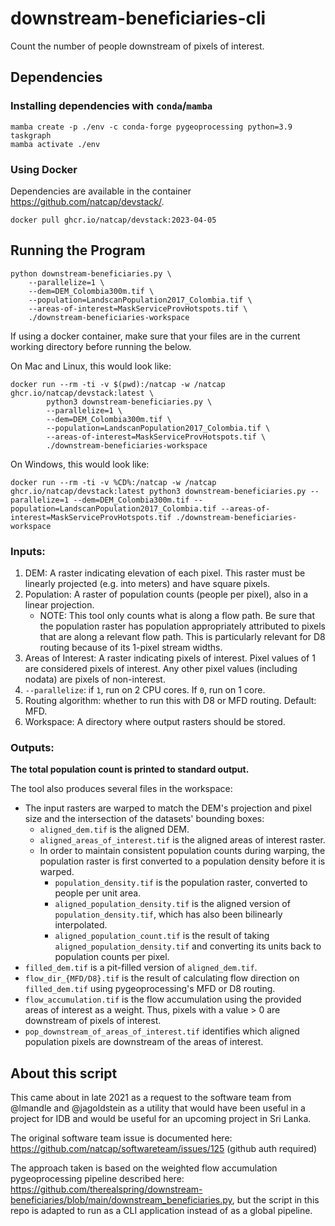 # downstream-beneficiaries-cli

Count the number of people downstream of pixels of interest.

## Dependencies

### Installing dependencies with `conda`/`mamba`

```
mamba create -p ./env -c conda-forge pygeoprocessing python=3.9 taskgraph
mamba activate ./env
```

### Using Docker

Dependencies are available in the container https://github.com/natcap/devstack/.

```
docker pull ghcr.io/natcap/devstack:2023-04-05
```


## Running the Program

```
python downstream-beneficiaries.py \
    --parallelize=1 \
    --dem=DEM_Colombia300m.tif \
    --population=LandscanPopulation2017_Colombia.tif \
    --areas-of-interest=MaskServiceProvHotspots.tif \
    ./downstream-beneficiaries-workspace
```

If using a docker container, make sure that your files are in the current
working directory before running the below.

On Mac and Linux, this would look like:
```
docker run --rm -ti -v $(pwd):/natcap -w /natcap ghcr.io/natcap/devstack:latest \
        python3 downstream-beneficiaries.py \
        --parallelize=1 \
        --dem=DEM_Colombia300m.tif \
        --population=LandscanPopulation2017_Colombia.tif \
        --areas-of-interest=MaskServiceProvHotspots.tif \
        ./downstream-beneficiaries-workspace
```

On Windows, this would look like:
```
docker run --rm -ti -v %CD%:/natcap -w /natcap ghcr.io/natcap/devstack:latest python3 downstream-beneficiaries.py --parallelize=1 --dem=DEM_Colombia300m.tif --population=LandscanPopulation2017_Colombia.tif --areas-of-interest=MaskServiceProvHotspots.tif ./downstream-beneficiaries-workspace
```


### Inputs:

1. DEM: A raster indicating elevation of each pixel. This raster must be
   linearly projected (e.g. into meters) and have square pixels.
2. Population: A raster of population counts (people per pixel), also in a
   linear projection.
   * NOTE: This tool only counts what is along a flow path. Be sure that the
   population raster has population appropriately attributed to pixels that are
   along a relevant flow path. This is particularly relevant for D8 routing
   because of its 1-pixel stream widths.
3. Areas of Interest: A raster indicating pixels of interest. Pixel values of
   1 are considered pixels of interest. Any other pixel values (including
   nodata) are pixels of non-interest.
4. `--parallelize`: if `1`, run on 2 CPU cores. If `0`, run on 1 core.
5. Routing algorithm: whether to run this with D8 or MFD routing. Default: MFD.
6. Workspace: A directory where output rasters should be stored.


### Outputs:

**The total population count is printed to standard output.**

The tool also produces several files in the workspace:

* The input rasters are warped to match the DEM's projection and pixel size and
  the intersection of the datasets' bounding boxes:
  * `aligned_dem.tif` is the aligned DEM.
  * `aligned_areas_of_interest.tif` is the aligned areas of interest raster.
  * In order to maintain consistent population counts during warping, the
    population raster is first converted to a population density before it is
    warped.
    * `population_density.tif` is the population raster, converted to people
      per unit area.
    * `aligned_population_density.tif` is the aligned version of
      `population_density.tif`, which has also been bilinearly interpolated.
    * `aligned_population_count.tif` is the result of taking
      `aligned_population_density.tif` and converting its units back to
      population counts per pixel.
* `filled_dem.tif` is a pit-filled version of `aligned_dem.tif`.
* `flow_dir_{MFD/D8}.tif` is the result of calculating flow direction on
  `filled_dem.tif` using pygeoprocessing's MFD or D8 routing.
* `flow_accumulation.tif` is the flow accumulation using the provided areas of
  interest as a weight. Thus, pixels with a value > 0 are downstream of pixels
  of interest.
* `pop_downstream_of_areas_of_interest.tif` identifies which aligned population
  pixels are downstream of the areas of interest.


## About this script

This came about in late 2021 as a request to the software team from @lmandle
and @jagoldstein as a utility that would have been useful in a project for IDB
and would be useful for an upcoming project in Sri Lanka.

The original software team issue is documented here: https://github.com/natcap/softwareteam/issues/125 (github auth required)

The approach taken is based on the weighted flow accumulation pygeoprocessing pipeline described here:
https://github.com/therealspring/downstream-beneficiaries/blob/main/downstream_beneficiaries.py,
but the script in this repo is adapted to run as a CLI application instead of
as a global pipeline.
